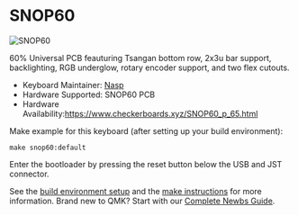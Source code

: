 # SNOP60 

![SNOP60](https://i.imgur.com/2aBmgMah.png)

60% Universal PCB feauturing Tsangan bottom row, 2x3u bar support, backlighting, RGB underglow, rotary encoder support, and two flex cutouts. 

- Keyboard Maintainer: [Nasp](https://github.com/npspears)
- Hardware Supported: SNOP60 PCB
- Hardware Availability:https://www.checkerboards.xyz/SNOP60_p_65.html

Make example for this keyboard (after setting up your build environment):

    make snop60:default

Enter the bootloader by pressing the reset button below the USB and JST connector. 

See the [build environment setup](https://docs.qmk.fm/#/getting_started_build_tools) and the [make instructions](https://docs.qmk.fm/#/getting_started_make_guide) for more information. Brand new to QMK? Start with our [Complete Newbs Guide](https://docs.qmk.fm/#/newbs).

